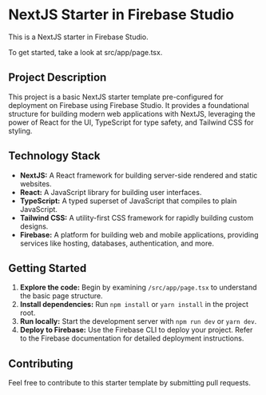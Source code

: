 # NextJS Starter in Firebase Studio

This is a NextJS starter in Firebase Studio.

To get started, take a look at src/app/page.tsx.

## Project Description

This project is a basic NextJS starter template pre-configured for deployment on Firebase using Firebase Studio. It provides a foundational structure for building modern web applications with NextJS, leveraging the power of React for the UI, TypeScript for type safety, and Tailwind CSS for styling.

## Technology Stack

*   **NextJS:** A React framework for building server-side rendered and static websites.
*   **React:** A JavaScript library for building user interfaces.
*   **TypeScript:** A typed superset of JavaScript that compiles to plain JavaScript.
*   **Tailwind CSS:** A utility-first CSS framework for rapidly building custom designs.
*   **Firebase:** A platform for building web and mobile applications, providing services like hosting, databases, authentication, and more.

## Getting Started

1.  **Explore the code:** Begin by examining `/src/app/page.tsx` to understand the basic page structure.
2.  **Install dependencies:** Run `npm install` or `yarn install` in the project root.
3.  **Run locally:** Start the development server with `npm run dev` or `yarn dev`.
4.  **Deploy to Firebase:** Use the Firebase CLI to deploy your project. Refer to the Firebase documentation for detailed deployment instructions.

## Contributing

Feel free to contribute to this starter template by submitting pull requests.
